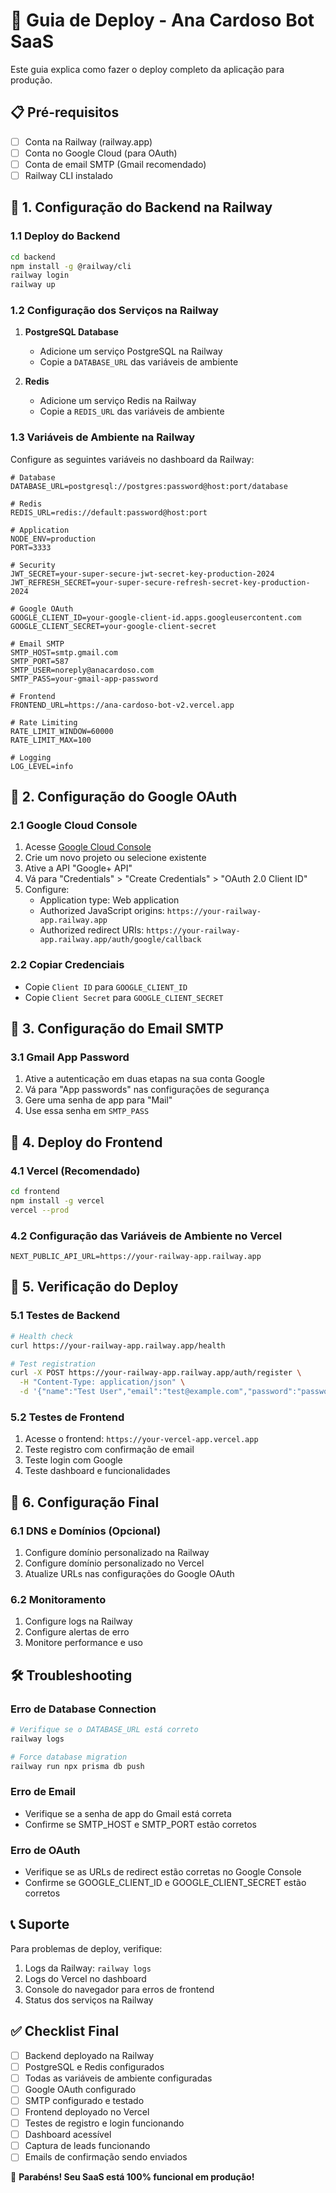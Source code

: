 # 🚀 Guia de Deploy - Ana Cardoso Bot SaaS

Este guia explica como fazer o deploy completo da aplicação para produção.

## 📋 Pré-requisitos

- [ ] Conta na Railway (railway.app)
- [ ] Conta no Google Cloud (para OAuth)
- [ ] Conta de email SMTP (Gmail recomendado)
- [ ] Railway CLI instalado

## 🎯 1. Configuração do Backend na Railway

### 1.1 Deploy do Backend

```bash
cd backend
npm install -g @railway/cli
railway login
railway up
```

### 1.2 Configuração dos Serviços na Railway

1. **PostgreSQL Database**
   - Adicione um serviço PostgreSQL na Railway
   - Copie a `DATABASE_URL` das variáveis de ambiente

2. **Redis**
   - Adicione um serviço Redis na Railway
   - Copie a `REDIS_URL` das variáveis de ambiente

### 1.3 Variáveis de Ambiente na Railway

Configure as seguintes variáveis no dashboard da Railway:

```env
# Database
DATABASE_URL=postgresql://postgres:password@host:port/database

# Redis
REDIS_URL=redis://default:password@host:port

# Application
NODE_ENV=production
PORT=3333

# Security
JWT_SECRET=your-super-secure-jwt-secret-key-production-2024
JWT_REFRESH_SECRET=your-super-secure-refresh-secret-key-production-2024

# Google OAuth
GOOGLE_CLIENT_ID=your-google-client-id.apps.googleusercontent.com
GOOGLE_CLIENT_SECRET=your-google-client-secret

# Email SMTP
SMTP_HOST=smtp.gmail.com
SMTP_PORT=587
SMTP_USER=noreply@anacardoso.com
SMTP_PASS=your-gmail-app-password

# Frontend
FRONTEND_URL=https://ana-cardoso-bot-v2.vercel.app

# Rate Limiting
RATE_LIMIT_WINDOW=60000
RATE_LIMIT_MAX=100

# Logging
LOG_LEVEL=info
```

## 🎯 2. Configuração do Google OAuth

### 2.1 Google Cloud Console

1. Acesse [Google Cloud Console](https://console.cloud.google.com/)
2. Crie um novo projeto ou selecione existente
3. Ative a API "Google+ API"
4. Vá para "Credentials" > "Create Credentials" > "OAuth 2.0 Client ID"
5. Configure:
   - Application type: Web application
   - Authorized JavaScript origins: `https://your-railway-app.railway.app`
   - Authorized redirect URIs: `https://your-railway-app.railway.app/auth/google/callback`

### 2.2 Copiar Credenciais

- Copie `Client ID` para `GOOGLE_CLIENT_ID`
- Copie `Client Secret` para `GOOGLE_CLIENT_SECRET`

## 🎯 3. Configuração do Email SMTP

### 3.1 Gmail App Password

1. Ative a autenticação em duas etapas na sua conta Google
2. Vá para "App passwords" nas configurações de segurança
3. Gere uma senha de app para "Mail"
4. Use essa senha em `SMTP_PASS`

## 🎯 4. Deploy do Frontend

### 4.1 Vercel (Recomendado)

```bash
cd frontend
npm install -g vercel
vercel --prod
```

### 4.2 Configuração das Variáveis de Ambiente no Vercel

```env
NEXT_PUBLIC_API_URL=https://your-railway-app.railway.app
```

## 🎯 5. Verificação do Deploy

### 5.1 Testes de Backend

```bash
# Health check
curl https://your-railway-app.railway.app/health

# Test registration
curl -X POST https://your-railway-app.railway.app/auth/register \
  -H "Content-Type: application/json" \
  -d '{"name":"Test User","email":"test@example.com","password":"password123"}'
```

### 5.2 Testes de Frontend

1. Acesse o frontend: `https://your-vercel-app.vercel.app`
2. Teste registro com confirmação de email
3. Teste login com Google
4. Teste dashboard e funcionalidades

## 🎯 6. Configuração Final

### 6.1 DNS e Domínios (Opcional)

1. Configure domínio personalizado na Railway
2. Configure domínio personalizado no Vercel
3. Atualize URLs nas configurações do Google OAuth

### 6.2 Monitoramento

1. Configure logs na Railway
2. Configure alertas de erro
3. Monitore performance e uso

## 🛠️ Troubleshooting

### Erro de Database Connection

```bash
# Verifique se o DATABASE_URL está correto
railway logs

# Force database migration
railway run npx prisma db push
```

### Erro de Email

- Verifique se a senha de app do Gmail está correta
- Confirme se SMTP_HOST e SMTP_PORT estão corretos

### Erro de OAuth

- Verifique se as URLs de redirect estão corretas no Google Console
- Confirme se GOOGLE_CLIENT_ID e GOOGLE_CLIENT_SECRET estão corretos

## 📞 Suporte

Para problemas de deploy, verifique:

1. Logs da Railway: `railway logs`
2. Logs do Vercel no dashboard
3. Console do navegador para erros de frontend
4. Status dos serviços na Railway

## ✅ Checklist Final

- [ ] Backend deployado na Railway
- [ ] PostgreSQL e Redis configurados
- [ ] Todas as variáveis de ambiente configuradas
- [ ] Google OAuth configurado
- [ ] SMTP configurado e testado
- [ ] Frontend deployado no Vercel
- [ ] Testes de registro e login funcionando
- [ ] Dashboard acessível
- [ ] Captura de leads funcionando
- [ ] Emails de confirmação sendo enviados

🎉 **Parabéns! Seu SaaS está 100% funcional em produção!**